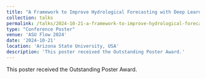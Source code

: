 ```yaml
---
title: "A Framework to Improve Hydrological Forecasting with Deep Learning"
collection: talks
permalink: /talks/2024-10-21-a-framework-to-improve-hydrological-forecasting-wi
type: "Conference Poster"
venue: 'ASU Flow 2024'
date: '2024-10-21'
location: 'Arizona State University, USA'
description: 'This poster received the Outstanding Poster Award.'
---
```


This poster received the Outstanding Poster Award.